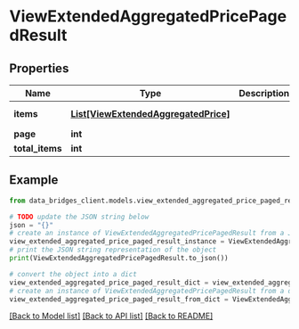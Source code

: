 # ViewExtendedAggregatedPricePagedResult


## Properties

Name | Type | Description | Notes
------------ | ------------- | ------------- | -------------
**items** | [**List[ViewExtendedAggregatedPrice]**](ViewExtendedAggregatedPrice.md) |  | [optional] [readonly] 
**page** | **int** |  | [optional] 
**total_items** | **int** |  | [optional] 

## Example

```python
from data_bridges_client.models.view_extended_aggregated_price_paged_result import ViewExtendedAggregatedPricePagedResult

# TODO update the JSON string below
json = "{}"
# create an instance of ViewExtendedAggregatedPricePagedResult from a JSON string
view_extended_aggregated_price_paged_result_instance = ViewExtendedAggregatedPricePagedResult.from_json(json)
# print the JSON string representation of the object
print(ViewExtendedAggregatedPricePagedResult.to_json())

# convert the object into a dict
view_extended_aggregated_price_paged_result_dict = view_extended_aggregated_price_paged_result_instance.to_dict()
# create an instance of ViewExtendedAggregatedPricePagedResult from a dict
view_extended_aggregated_price_paged_result_from_dict = ViewExtendedAggregatedPricePagedResult.from_dict(view_extended_aggregated_price_paged_result_dict)
```
[[Back to Model list]](../README.md#documentation-for-models) [[Back to API list]](../README.md#documentation-for-api-endpoints) [[Back to README]](../README.md)


